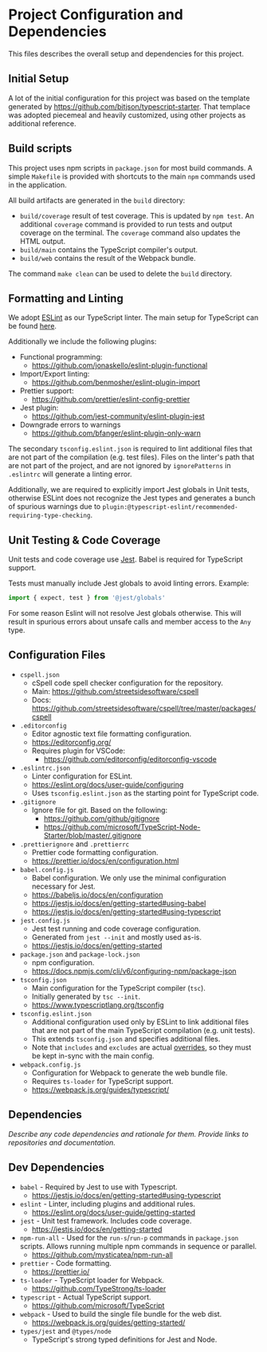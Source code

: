 # Project Configuration and Dependencies

This files describes the overall setup and dependencies for this project.

## Initial Setup

A lot of the initial configuration for this project was based on the template
generated by https://github.com/bitjson/typescript-starter. That templace was
adopted piecemeal and heavily customized, using other projects as additional
reference.

## Build scripts

This project uses npm scripts in `package.json` for most build commands. A
simple `Makefile` is provided with shortcuts to the main `npm` commands used
in the application.

All build artifacts are generated in the `build` directory:

* `build/coverage` result of test coverage. This is updated by `npm test`. An
  additional `coverage` command is provided to run tests and output coverage on
  the terminal. The `coverage` command also updates the HTML output.
* `build/main` contains the TypeScript compiler's output.
* `build/web` contains the result of the Webpack bundle.

The command `make clean` can be used to delete the `build` directory.

## Formatting and Linting

We adopt [ESLint](https://eslint.org) as our TypeScript linter. The main setup 
for TypeScript can be found [here](https://github.com/typescript-eslint/typescript-eslint#readme).

Additionally we include the following plugins:

* Functional programming:
	* https://github.com/jonaskello/eslint-plugin-functional
* Import/Export linting:
	* https://github.com/benmosher/eslint-plugin-import
* Prettier support:
	* https://github.com/prettier/eslint-config-prettier
* Jest plugin:
	* https://github.com/jest-community/eslint-plugin-jest
* Downgrade errors to warnings
	* https://github.com/bfanger/eslint-plugin-only-warn

The secondary `tsconfig.eslint.json` is required to lint additional files that 
are not part of the compilation (e.g. test files). Files on the linter's path
that are not part of the project, and are not ignored by `ignorePatterns` 
in `.eslintrc` will generate a linting error.

Additionally, we are required to explicitly import Jest globals in Unit tests, 
otherwise ESLint does not recognize the Jest types and generates a bunch of 
spurious warnings due to `plugin:@typescript-eslint/recommended-requiring-type-checking`.

## Unit Testing & Code Coverage

Unit tests and code coverage use [Jest](https://jestjs.io/en/). Babel is 
required for TypeScript support.

Tests must manually include Jest globals to avoid linting errors. Example:

```typescript
import { expect, test } from '@jest/globals'
```

For some reason Eslint will not resolve Jest globals otherwise. This will 
result in spurious errors about unsafe calls and member access to the `Any` type.

## Configuration Files

* `cspell.json`
	* cSpell code spell checker configuration for the repository.
	* Main: https://github.com/streetsidesoftware/cspell
	* Docs: https://github.com/streetsidesoftware/cspell/tree/master/packages/cspell
* `.editorconfig`
	* Editor agnostic text file formatting configuration.
	* https://editorconfig.org/
	* Requires plugin for VSCode:
		* https://github.com/editorconfig/editorconfig-vscode
* `.eslintrc.json`
	* Linter configuration for ESLint.
	* https://eslint.org/docs/user-guide/configuring
	* Uses `tsconfig.eslint.json` as the starting point for TypeScript code.
* `.gitignore`
	* Ignore file for git. Based on the following:
		* https://github.com/github/gitignore
		* https://github.com/microsoft/TypeScript-Node-Starter/blob/master/.gitignore
* `.prettierignore` and `.prettierrc`
	* Prettier code formatting configuration.
	* https://prettier.io/docs/en/configuration.html
* `babel.config.js`
	* Babel configuration. We only use the minimal configuration necessary for Jest.
	* https://babeljs.io/docs/en/configuration
	* https://jestjs.io/docs/en/getting-started#using-babel
	* https://jestjs.io/docs/en/getting-started#using-typescript
* `jest.config.js`
	* Jest test running and code coverage configuration.
	* Generated from `jest --init` and mostly used as-is.
	* https://jestjs.io/docs/en/getting-started
* `package.json` and `package-lock.json`
	* npm configuration.
	* https://docs.npmjs.com/cli/v6/configuring-npm/package-json
* `tsconfig.json`
	* Main configuration for the TypeScript compiler (`tsc`).
	* Initially generated by `tsc --init`.
	* https://www.typescriptlang.org/tsconfig
* `tsconfig.eslint.json`
	* Additional configuration used only by ESLint to link additional files that 
	  are not part of the main TypeScript compilation (e.g. unit tests).
	* This extends `tsconfig.json` and specifies additional files.
	* Note that `includes` and `excludes` are actual [overrides](https://www.typescriptlang.org/tsconfig#extends), 
	  so they must be kept in-sync with the main config.
* `webpack.config.js`
	* Configuration for Webpack to generate the web bundle file.
	* Requires `ts-loader` for TypeScript support.
	* https://webpack.js.org/guides/typescript/


## Dependencies

_Describe any code dependencies and rationale for them. Provide links to repositories and documentation._

## Dev Dependencies

* `babel` - Required by Jest to use with Typescript.
	* https://jestjs.io/docs/en/getting-started#using-typescript
* `eslint` - Linter, including plugins and additional rules.
	* https://eslint.org/docs/user-guide/getting-started
* `jest` - Unit test framework. Includes code coverage.
	* https://jestjs.io/docs/en/getting-started
* `npm-run-all` - Used for the `run-s`/`run-p` commands in `package.json` 
  scripts. Allows running multiple npm commands in sequence or parallel.
	* https://github.com/mysticatea/npm-run-all
* `prettier` - Code formatting.
	* https://prettier.io/
* `ts-loader` - TypeScript loader for Webpack.
	* https://github.com/TypeStrong/ts-loader
* `typescript` - Actual TypeScript support.
	* https://github.com/microsoft/TypeScript
* `webpack` - Used to build the single file bundle for the web dist.
	* https://webpack.js.org/guides/getting-started/
* `types/jest` and `@types/node`
	* TypeScript's strong typed definitions for Jest and Node.

